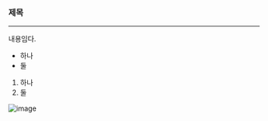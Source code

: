 ### 제목
---
내용임다.
* 하나
* 둘
1. 하나
2. 둘

![image](https://github.com/mincoding1/markdiwn-324/assets/74457149/86ef4713-193a-4d7e-8767-65614181fc47)
